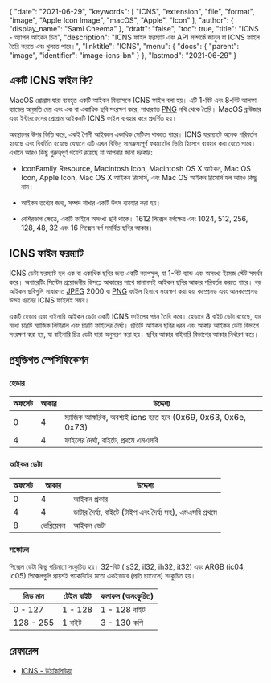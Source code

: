 {
  "date": "2021-06-29",
  "keywords": [
    "ICNS",
    "extension",
    "file",
    "format",
    "image",
    "Apple Icon Image",
    "macOS",
    "Apple",
    "Icon"
  ],
  "author": {
    "display_name": "Sami Cheema"
  },
  "draft": "false",
  "toc": true,
  "title": "ICNS - অ্যাপল আইকন চিত্র",
  "description": "ICNS ফাইল ফরম্যাট এবং API সম্পর্কে জানুন যা ICNS ফাইল তৈরি করতে এবং খুলতে পারে।",
  "linktitle": "ICNS",
  "menu": {
    "docs": {
      "parent": "image",
      "identifier": "image-icns-bn"
    }
  },
  "lastmod": "2021-06-29"
}

## একটি ICNS ফাইল কি? ##

MacOS প্রোগ্রাম দ্বারা ব্যবহৃত একটি আইকন বিন্যাসকে ICNS ফাইল বলা হয়। এটি 1-বিট এবং 8-বিট আলফা ব্যান্ডের অনুমতি দেয় এবং এক বা একাধিক ছবি সংরক্ষণ করে, সাধারণত [PNG](/image/png/) নথি থেকে তৈরি। MacOS ব্রাউজার এবং ইন্টারফেসের প্রোগ্রাম আইকনটি ICNS ফাইল ব্যবহার করে প্রদর্শিত হয়।

অবস্থানের উপর ভিত্তি করে, একই শৈলী আইকনে একাধিক সেটিংস থাকতে পারে। ICNS ফরম্যাটে অনেক পরিবর্তন হয়েছে এবং বিবর্তিত হয়েছে যেখানে এটি এখন বিভিন্ন সামঞ্জস্যপূর্ণ ফরম্যাটের ভিত্তি হিসেবে ব্যবহার করা যেতে পারে। এখানে আরও কিছু গুরুত্বপূর্ণ পয়েন্ট রয়েছে যা আপনার জানা দরকার:

* IconFamily Resource, Macintosh Icon, Macintosh OS X আইকন, Mac OS Icon, Apple Icon, Mac OS X আইকন রিসোর্স, এবং Mac OS আইকন রিসোর্স হল আরও কিছু নাম। 

* আইকন তথ্যের জন্য, সম্পদ শাখার একটি উৎস ব্যবহার করা হয়।

* বেশিরভাগ ক্ষেত্রে, একটি ফাইলে অসংখ্য ছবি থাকে। 1612 পিক্সেল বর্গক্ষেত্র এবং 1024, 512, 256, 128, 48, 32 এবং 16 পিক্সেল বর্গ সমর্থিত ছবির আকার।



## ICNS ফাইল ফরম্যাট ##

ICNS ডেটা ফরম্যাট হল এক বা একাধিক ছবির জন্য একটি ক্যাপসুল, যা 1-বিট ব্যান্ড এবং অসংখ্য ইমেজ স্টেট সমর্থন করে।
অপারেটিং সিস্টেম প্রয়োজনীয় ডিসপ্লে আকারের সাথে মানানসই আইকন ছবির আকার পরিবর্তন করতে পারে। বড় আইকন ছবিগুলি সাধারণত [JPEG](/image/jpeg/) 2000 বা [PNG](/image/png/) ফাইল হিসাবে সংরক্ষণ করা হয়৷ কম্প্রেসড এবং আনকম্প্রেসড উভয় ধরনের ICNS ফাইলই সম্ভব।

একটি হেডার এবং বাইনারি আইকন ডেটা একটি ICNS ফাইলের গঠন তৈরি করে। হেডারে 8 বাইট ডেটা রয়েছে, যার মধ্যে চারটি ম্যাজিক লিটারাল এবং চারটি ফাইলের দৈর্ঘ্য। প্রতিটি আইকন ছবির ধরন এবং আকার আইকন ডেটা বিভাগে সংরক্ষণ করা হয়, যা বাইনারি চিত্র ডেটা দ্বারা অনুসরণ করা হয়। ছবির আকার বাইনারি বিভাগের আকার নির্ধারণ করে।

## প্রযুক্তিগত স্পেসিফিকেশন ##

### হেডার ###

|অফসেট|আকার|উদ্দেশ্য
---|---|---|
|0|4|ম্যাজিক আক্ষরিক, অবশ্যই icns হতে হবে (0x69, 0x63, 0x6e, 0x73)
|4|4|ফাইলের দৈর্ঘ্য, বাইটে, প্রথমে এমএসবি


### আইকন ডেটা ###

|অফসেট|আকার|উদ্দেশ্য
---|---|---|
|0|4|আইকন প্রকার
|4|4|ডাটার দৈর্ঘ্য, বাইটে (টাইপ এবং দৈর্ঘ্য সহ), এমএসবি প্রথমে
|8|ভেরিয়েবল|আইকন ডেটা

### সঙ্কোচন ###

পিক্সেল ডেটা কিছু পরিমাণে সংকুচিত হয়। 32-বিট (is32, il32, ih32, it32) এবং ARGB (ic04, ic05) পিক্সেলগুলি প্রায়শই প্যাকবিটের মতো একইভাবে (প্রতি চ্যানেলে) সংকুচিত হয়।

|লিড মান|টেইল বাইট|ফলাফল (অসংকুচিত)
---|---|---|
|0 - 127|1 - 128|1 - 128 বাইট
|128 - 255|1 বাইট|3 - 130 কপি

## রেফারেন্স ##

* [ICNS - উইকিপিডিয়া](https://en.wikipedia.org/wiki/Apple_Icon_Image_format)


